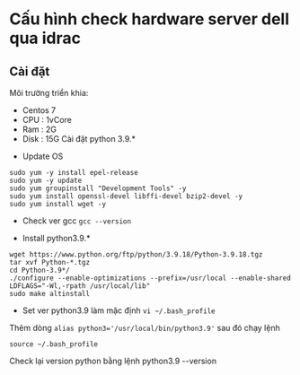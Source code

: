 # Cấu hình check hardware server dell qua idrac

## Cài đặt

Môi trường triển khia:
 - Centos 7
 - CPU : 1vCore
 - Ram : 2G
 - Disk : 15G
Cài đặt python 3.9.*
 * Update OS
```
sudo yum -y install epel-release
sudo yum -y update
sudo yum groupinstall "Development Tools" -y
sudo yum install openssl-devel libffi-devel bzip2-devel -y
sudo yum install wget -y

```

* Check ver gcc `gcc --version`

* Install python3.9.*
```
wget https://www.python.org/ftp/python/3.9.18/Python-3.9.18.tgz
tar xvf Python-*.tgz
cd Python-3.9*/
./configure --enable-optimizations --prefix=/usr/local --enable-shared LDFLAGS="-Wl,-rpath /usr/local/lib"
sudo make altinstall

```
* Set ver python3.9 làm mặc định
 `vi ~/.bash_profile`

Thêm dòng `alias python3='/usr/local/bin/python3.9'`
sau đó chạy lệnh
```
source ~/.bash_profile

```

Check lại version python bằng lệnh
python3.9 --version